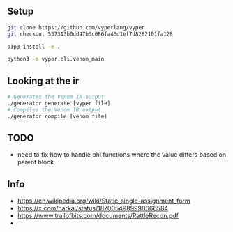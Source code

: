 ## Setup
```bash
git clone https://github.com/vyperlang/vyper
git checkout 537313b0dd47b3c086fa46d1ef7d8282101fa128

pip3 install -e .

python3 -m vyper.cli.venom_main
```

## Looking at the ir
```bash
# Generates the Venom IR output
./generator generate [vyper file]
# Compiles the Venom IR output
./generator compile [venom file]
```

## TODO
- need to fix how to handle phi functions where the value differs based on parent block

## Info
- https://en.wikipedia.org/wiki/Static_single-assignment_form
- https://x.com/harkal/status/1870054989990666584
- https://www.trailofbits.com/documents/RattleRecon.pdf
- 